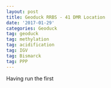 ```yaml
---
layout: post
title: Geoduck RRBS - 41 DMR Location
date: '2017-01-29'
categories: Geoduck
tag: geoduck
tag: methylation
tag: acidification
tag: IGV
tag: Bismarck
tag: PPP
---
```


Having run the first

